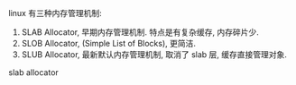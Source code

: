 linux 有三种内存管理机制:
1. SLAB Allocator, 早期内存管理机制. 特点是有复杂缓存, 内存碎片少.
2. SLOB Allocator, (Simple List of Blocks), 更简洁.
3. SLUB Allocator, 最新默认内存管理机制, 取消了 slab 层, 缓存直接管理对象.

slab allocator
